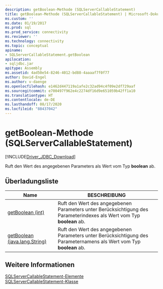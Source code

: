 ```yaml
---
description: getBoolean-Methode (SQLServerCallableStatement)
title: getBoolean-Methode (SQLServerCallableStatement) | Microsoft-Dokumentation
ms.custom: ''
ms.date: 01/19/2017
ms.prod: sql
ms.prod_service: connectivity
ms.reviewer: ''
ms.technology: connectivity
ms.topic: conceptual
apiname:
- SQLServerCallableStatement.getBoolean
apilocation:
- sqljdbc.jar
apitype: Assembly
ms.assetid: 4ad50e54-8246-4012-bd88-4aaaaf7f0f77
author: David-Engel
ms.author: v-daenge
ms.openlocfilehash: e1462d447119a1afe2c32ad94c4f09e2df729aaf
ms.sourcegitcommit: e700497f962e4c2274df16d9e651059b42ff1a10
ms.translationtype: HT
ms.contentlocale: de-DE
ms.lasthandoff: 08/17/2020
ms.locfileid: "88437042"
---
```

# <a name="getboolean-method-sqlservercallablestatement"></a>getBoolean-Methode (SQLServerCallableStatement)
[!INCLUDE[Driver_JDBC_Download](../../../includes/driver_jdbc_download.md)]

  Ruft den Wert des angegebenen Parameters als Wert vom Typ **boolean** ab.  
  
## <a name="overload-list"></a>Überladungsliste  
  
|Name|BESCHREIBUNG|  
|----------|-----------------|  
|[getBoolean (int)](../../../connect/jdbc/reference/getboolean-method-int.md)|Ruft den Wert des angegebenen Parameters unter Berücksichtigung des Parameterindexes als Wert vom Typ **boolean** ab.|  
|[getBoolean (java.lang.String)](../../../connect/jdbc/reference/getboolean-method-java-lang-string.md)|Ruft den Wert des angegebenen Parameters unter Berücksichtigung des Parameternamens als Wert vom Typ **boolean** ab.|  
  
## <a name="see-also"></a>Weitere Informationen  
 [SQLServerCallableStatement-Elemente](../../../connect/jdbc/reference/sqlservercallablestatement-members.md)   
 [SQLServerCallableStatement-Klasse](../../../connect/jdbc/reference/sqlservercallablestatement-class.md)  
  
  
